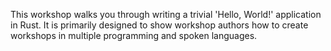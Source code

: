 This workshop walks you through writing a trivial 'Hello, World!' application in Rust. It is primarily designed to show workshop authors how to create workshops in multiple programming and spoken languages.
